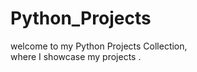 # Python_Projects
welcome to my Python Projects Collection,       
where I showcase my projects .



